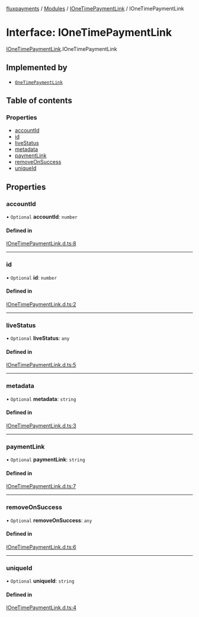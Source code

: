[fluxpayments](../README.md) / [Modules](../modules.md) / [IOneTimePaymentLink](../modules/IOneTimePaymentLink.md) / IOneTimePaymentLink

# Interface: IOneTimePaymentLink

[IOneTimePaymentLink](../modules/IOneTimePaymentLink.md).IOneTimePaymentLink

## Implemented by

- [`OneTimePaymentLink`](../classes/OneTimePaymentLink.OneTimePaymentLink.md)

## Table of contents

### Properties

- [accountId](IOneTimePaymentLink.IOneTimePaymentLink.md#accountid)
- [id](IOneTimePaymentLink.IOneTimePaymentLink.md#id)
- [liveStatus](IOneTimePaymentLink.IOneTimePaymentLink.md#livestatus)
- [metadata](IOneTimePaymentLink.IOneTimePaymentLink.md#metadata)
- [paymentLink](IOneTimePaymentLink.IOneTimePaymentLink.md#paymentlink)
- [removeOnSuccess](IOneTimePaymentLink.IOneTimePaymentLink.md#removeonsuccess)
- [uniqueId](IOneTimePaymentLink.IOneTimePaymentLink.md#uniqueid)

## Properties

### accountId

• `Optional` **accountId**: `number`

#### Defined in

[IOneTimePaymentLink.d.ts:8](https://github.com/fluxpayments1/fluxpayments_api_ts/blob/20f2c9ee62d50ceeb54a5d581942104598a7eda6/src/types/flux_types/IOneTimePaymentLink.d.ts#L8)

___

### id

• `Optional` **id**: `number`

#### Defined in

[IOneTimePaymentLink.d.ts:2](https://github.com/fluxpayments1/fluxpayments_api_ts/blob/20f2c9ee62d50ceeb54a5d581942104598a7eda6/src/types/flux_types/IOneTimePaymentLink.d.ts#L2)

___

### liveStatus

• `Optional` **liveStatus**: `any`

#### Defined in

[IOneTimePaymentLink.d.ts:5](https://github.com/fluxpayments1/fluxpayments_api_ts/blob/20f2c9ee62d50ceeb54a5d581942104598a7eda6/src/types/flux_types/IOneTimePaymentLink.d.ts#L5)

___

### metadata

• `Optional` **metadata**: `string`

#### Defined in

[IOneTimePaymentLink.d.ts:3](https://github.com/fluxpayments1/fluxpayments_api_ts/blob/20f2c9ee62d50ceeb54a5d581942104598a7eda6/src/types/flux_types/IOneTimePaymentLink.d.ts#L3)

___

### paymentLink

• `Optional` **paymentLink**: `string`

#### Defined in

[IOneTimePaymentLink.d.ts:7](https://github.com/fluxpayments1/fluxpayments_api_ts/blob/20f2c9ee62d50ceeb54a5d581942104598a7eda6/src/types/flux_types/IOneTimePaymentLink.d.ts#L7)

___

### removeOnSuccess

• `Optional` **removeOnSuccess**: `any`

#### Defined in

[IOneTimePaymentLink.d.ts:6](https://github.com/fluxpayments1/fluxpayments_api_ts/blob/20f2c9ee62d50ceeb54a5d581942104598a7eda6/src/types/flux_types/IOneTimePaymentLink.d.ts#L6)

___

### uniqueId

• `Optional` **uniqueId**: `string`

#### Defined in

[IOneTimePaymentLink.d.ts:4](https://github.com/fluxpayments1/fluxpayments_api_ts/blob/20f2c9ee62d50ceeb54a5d581942104598a7eda6/src/types/flux_types/IOneTimePaymentLink.d.ts#L4)
